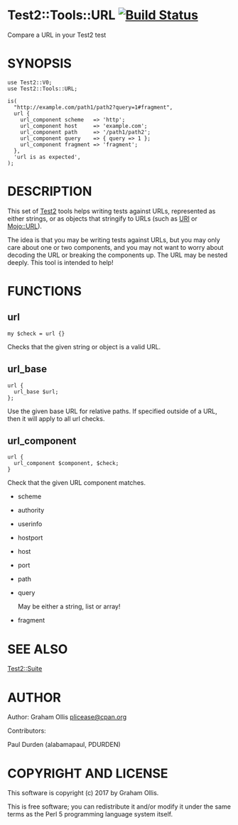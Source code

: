 # Test2::Tools::URL [![Build Status](https://secure.travis-ci.org/plicease/Test2-Tools-URL.png)](http://travis-ci.org/plicease/Test2-Tools-URL)

Compare a URL in your Test2 test

# SYNOPSIS

    use Test2::V0;
    use Test2::Tools::URL;
    
    is(
      "http://example.com/path1/path2?query=1#fragment",
      url {
        url_component scheme   => 'http';
        url_component host     => 'example.com';
        url_component path     => '/path1/path2';
        url_component query    => { query => 1 };
        url_component fragment => 'fragment';
      },
      'url is as expected',
    );

# DESCRIPTION

This set of [Test2](https://metacpan.org/pod/Test2) tools helps writing tests against
URLs, represented as either strings, or as objects that
stringify to URLs (such as [URI](https://metacpan.org/pod/URI) or [Mojo::URL](https://metacpan.org/pod/Mojo::URL)).

The idea is that you may be writing tests against URLs,
but you may only care about one or two components, and
you may not want to worry about decoding the URL or breaking
the components up.  The URL may be nested deeply.  This
tool is intended to help!

# FUNCTIONS

## url

    my $check = url {}

Checks that the given string or object is a valid URL.

## url\_base

    url {
      url_base $url;
    };

Use the given base URL for relative paths.  If specified outside of a URL,
then it will apply to all url checks.

## url\_component

    url {
      url_component $component, $check;
    }

Check that the given URL component matches.

- scheme
- authority
- userinfo
- hostport
- host
- port
- path
- query

    May be either a string, list or array!

- fragment

# SEE ALSO

[Test2::Suite](https://metacpan.org/pod/Test2::Suite)

# AUTHOR

Author: Graham Ollis <plicease@cpan.org>

Contributors:

Paul Durden (alabamapaul, PDURDEN)

# COPYRIGHT AND LICENSE

This software is copyright (c) 2017 by Graham Ollis.

This is free software; you can redistribute it and/or modify it under
the same terms as the Perl 5 programming language system itself.

